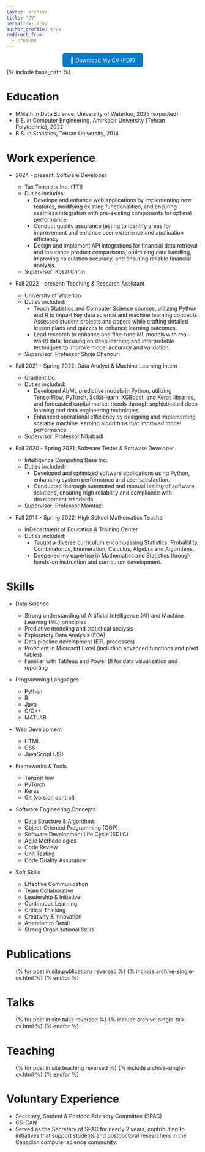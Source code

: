 ```yaml
---
layout: archive
title: "CV"
permalink: /cv/
author_profile: true
redirect_from:
  - /resume
---
```

<p style="text-align:center; margin-top: 20px;">
  <a href="{{ '/files/Ali_Tehrani - Resume.pdf' | relative_url }}" download 
     style="background-color:#007acc; color:white; padding:10px 20px; border-radius:5px; text-decoration:none;">
    📄 Download My CV (PDF)
  </a>
</p>


{% include base_path %}

Education
======
* MMath in Data Science, University of Waterloo, 2025 (expected)
* B.E. in Computer Engineering, Amirkabir University (Tehran Polytechnic), 2022
* B.S. in Statistics, Tehran University, 2014

Work experience
======
* 2024 - present: Software Developer
  * Tax Template Inc. (TTI)
  * Duties includes: 
    * Develope and enhance web applications by implementing new features, modifying existing functionalities, and ensuring seamless integration with pre-existing components for optimal performance. 
    * Conduct quality assurance testing to identify areas for improvement and enhance user experience and application efficiency.
    * Design and implement API integrations for financial data retrieval and insurance product comparisons, optimizing data handling, improving calculation accuracy, and ensuring reliable financial analysis.
  * Supervisor: Kosal Chhin

* Fall 2022 - present: Teaching & Research Assistant
  * University of Waterloo
  * Duties included: 
    * Teach Statistics and Computer Science courses, utilizing Python and R to impart key data science and machine learning concepts. Assessed student projects and papers while crafting detailed lesson plans and quizzes to enhance learning outcomes.
    * Lead research to enhance and fine-tune ML models with real-world data, focusing on deep learning and interpretable techniques to improve model accuracy and validation.
  * Supervisor: Professor Shoja Chenouri

* Fall 2021 - Spring 2022: Data Analyst & Machine Learning Intern
  * Gradient Co.
  * Duties included: 
    * Developed AI/ML predictive models in Python, utilizing TensorFlow, PyTorch, Scikit-learn, XGBoost, and Keras libraries, and forecasted capital market trends through sophisticated deep learning and data engineering techniques.
    * Enhanced operational efficiency by designing and implementing scalable machine learning algorithms that improved model performance.
  * Supervisor: Professor Nikabadi

* Fall 2020 - Spring 2021: Software Tester & Software Developer
  * Intelligence Computing Base Inc.
  * Duties included: 
    * Developed and optimized software applications using Python, enhancing system performance and user satisfaction.
    * Conducted thorough automated and manual testing of software solutions, ensuring high reliability and compliance with development standards.
  * Supervisor: Professor Momtazi

* Fall 2014 - Spring 2022: High School Mathematics Teacher
  * InDepartment of Education & Training Center
  * Duties included: 
    * Taught a diverse curriculum encompassing Statistics, Probability, Combinatorics, Enumeration, Calculus, Algebra and Algorithms.
    * Deepened my expertise in Mathematics and Statistics through hands-on instruction and curriculum development. 
  
Skills
======
* Data Science
  * Strong understanding of Artificial Intelligence (AI) and Machine Learning (ML) principles
  * Predictive modeling and statistical analysis
  * Exploratory Data Analysis (EDA)
  * Data pipeline development (ETL processes)
  * Proficient in Microsoft Excel (including advanced functions and pivot tables)
  * Familiar with Tableau and Power BI for data visualization and reporting

* Programming Languages
  * Python
  * R
  * Java
  * C/C++
  * MATLAB

* Web Development
  * HTML
  * CSS
  * JavaScript (JS)

* Frameworks & Tools
  * TensorFlow 
  * PyTorch
  * Keras
  * Git (version control)

* Software Engineering Concepts 
  * Data Structure & Algorithms
  * Object-Oriented Programming (OOP)
  * Software Development Life Cycle (SDLC)
  * Agile Methodologies
  * Code Review
  * Unit Testing
  * Code Quality Assurance

* Soft Skills
  * Effective Communication
  * Team Collaborative
  * Leadership & Initiative
  * Continuous Learning
  * Critical Thinking
  * Creativity & Innovation
  * Attention to Detail
  * Strong Organizational Skills

Publications
======
  <ul>{% for post in site.publications reversed %}
    {% include archive-single-cv.html %}
  {% endfor %}</ul>
  
Talks
======
  <ul>{% for post in site.talks reversed %}
    {% include archive-single-talk-cv.html  %}
  {% endfor %}</ul>
  
Teaching
======
  <ul>{% for post in site.teaching reversed %}
    {% include archive-single-cv.html %}
  {% endfor %}</ul>
  
Voluntary Experience 
======
* Secretary, Student & Postdoc Advisory Committee (SPAC)
* CS-CAN  
* Served as the Secretary of SPAC for nearly 2 years, contributing to initiatives that support students and postdoctoral researchers in the Canadian computer science community.
